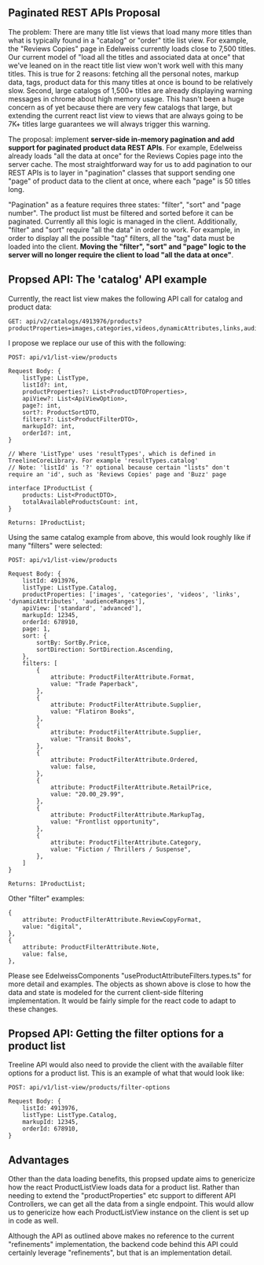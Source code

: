 ## Paginated REST APIs Proposal

The problem: There are many title list views that load many more titles than what is typically found in a "catalog" or "order" title list view. For example, the "Reviews Copies" page in Edelweiss currently loads close to 7,500 titles. Our current model of "load all the titles and associated data at once" that we've leaned on in the react title list view won't work well with this many titles. This is true for 2 reasons: fetching all the personal notes, markup data, tags, product data for this many titles at once is bound to be relatively slow. Second, large catalogs of 1,500+ titles are already displaying warning messages in chrome about high memory usage. This hasn't been a huge concern as of yet because there are very few catalogs that large, but extending the current react list view to views that are always going to be 7K+ titles large guarantees we will always trigger this warning.

The proposal: implement **server-side in-memory pagination and add support for paginated product data REST APIs**. For example, Edelweiss already loads "all the data at once" for the Reviews Copies page into the server cache. The most straightforward way for us to add pagination to our REST APIs is to layer in "pagination" classes that support sending one "page" of product data to the client at once, where each "page" is 50 titles long.

"Pagination" as a feature requires three states: "filter", "sort" and "page number". The product list must be filtered and sorted before it can be paginated. Currently all this logic is managed in the client. Additionally, "filter" and "sort" require "all the data" in order to work. For example, in order to display all the possible "tag" filters, all the "tag" data must be loaded into the client. **Moving the "filter", "sort" and "page" logic to the server will no longer require the client to load "all the data at once"**.

## Propsed API: The 'catalog' API example

Currently, the react list view makes the following API call for catalog and product data:

```
GET: api/v2/catalogs/4913976/products?productProperties=images,categories,videos,dynamicAttributes,links,audienceRanges,catalogAttributes,completionSummary&apiView=standard,advanced
```

I propose we replace our use of this with the following:

```
POST: api/v1/list-view/products

Request Body: {
    listType: ListType,
    listId?: int,
    productProperties?: List<ProductDTOProperties>,
    apiView?: List<ApiViewOption>,
    page?: int,
    sort?: ProductSortDTO,
    filters?: List<ProductFilterDTO>,
    markupId?: int,
    orderId?: int,
}

// Where 'ListType' uses 'resultTypes', which is defined in TreelineCoreLibrary. For example 'resultTypes.catalog'
// Note: 'listId' is '?' optional because certain "lists" don't require an 'id', such as 'Reviews Copies' page and 'Buzz' page

interface IProductList {
    products: List<ProductDTO>,
    totalAvailableProductsCount: int,
}

Returns: IProductList;

```

Using the same catalog example from above, this would look roughly like if many "filters" were selected:

```
POST: api/v1/list-view/products

Request Body: {
    listId: 4913976,
    listType: ListType.Catalog,
    productProperties: ['images', 'categories', 'videos', 'links', 'dynamicAttributes', 'audienceRanges'],
    apiView: ['standard', 'advanced'],
    markupId: 12345,
    orderId: 678910,
    page: 1,
    sort: {
        sortBy: SortBy.Price,
        sortDirection: SortDirection.Ascending,
    },
    filters: [
        {
            attribute: ProductFilterAttribute.Format,
            value: "Trade Paperback",
        },
        {
            attribute: ProductFilterAttribute.Supplier,
            value: "Flatiron Books",
        },
        {
            attribute: ProductFilterAttribute.Supplier,
            value: "Transit Books",
        },
        {
            attribute: ProductFilterAttribute.Ordered,
            value: false,
        },
        {
            attribute: ProductFilterAttribute.RetailPrice,
            value: "20.00_29.99",
        },
        {
            attribute: ProductFilterAttribute.MarkupTag,
            value: "Frontlist opportunity",
        },
        {
            attribute: ProductFilterAttribute.Category,
            value: "Fiction / Thrillers / Suspense",
        },
    ]
}

Returns: IProductList;
```

Other "filter" examples:

```
{
    attribute: ProductFilterAttribute.ReviewCopyFormat,
    value: "digital",
},
{
    attribute: ProductFilterAttribute.Note,
    value: false,
},
```

Please see EdelweissComponents "useProductAttributeFilters.types.ts" for more detail and examples. The objects as shown above is close to how the data and state is modeled for the current client-side filtering implementation. It would be fairly simple for the react code to adapt to these changes.

## Propsed API: Getting the filter options for a product list

Treeline API would also need to provide the client with the available filter options for a product list. This is an example of what that would look like:

```
POST: api/v1/list-view/products/filter-options

Request Body: {
    listId: 4913976,
    listType: ListType.Catalog,
    markupId: 12345,
    orderId: 678910,
}

```

## Advantages

Other than the data loading benefits, this propsed update aims to genericize how the react ProductListView loads data for a product list. Rather than needing to extend the "productProperties" etc support to different API Controllers, we can get all the data from a single endpoint. This would allow us to genericize how each ProductListView instance on the client is set up in code as well.

Although the API as outlined above makes no reference to the current "refinements" implementation, the backend code behind this API could certainly leverage "refinements", but that is an implementation detail.
